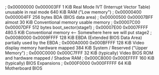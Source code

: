 ; 0x00000000 	0x000003FF 	1 KiB 	Real Mode IVT (Interrupt Vector Table) 	unusable in real mode 	640 KiB RAM ("Low memory")
; 0x00000400 	0x000004FF 	256 bytes 	BDA (BIOS data area)
; 0x00000500 	0x00007BFF 	almost 30 KiB 	Conventional memory 	usable memory
; 0x00007C00 	0x00007DFF 	512 bytes 	boot_sector(stage1)
; 0x00007E00 	0x0007FFFF 	480.5 KiB 	Conventional memory <-- Somewhere here we will put stage2
; 0x00080000 	0x0009FFFF 	128 KiB 	EBDA (Extended BIOS Data Area) 	partially used by the EBDA
; 0x000A0000 	0x000BFFFF 	128 KiB 	Video display memory 	hardware mapped 	384 KiB System / Reserved ("Upper Memory")
; 0x000C0000 	0x000C7FFF 	32 KiB (typically) 	Video BIOS 	ROM and hardware mapped / Shadow RAM
; 0x000C8000 	0x000EFFFF 	160 KiB (typically) 	BIOS Expansions
; 0x000F0000 	0x000FFFFF 	64 KiB 	Motherboard BIOS 